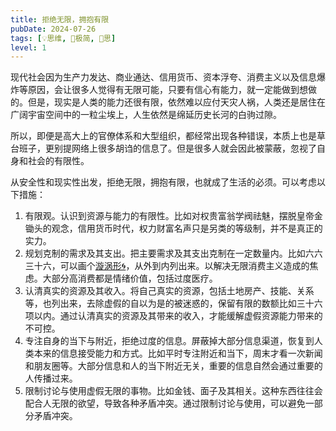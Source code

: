 ```yaml
---
title: 拒绝无限，拥抱有限
pubDate: 2024-07-26
tags: [💡思维, 🥚极简, 🤔思]
level: 1
---
```


现代社会因为生产力发达、商业通达、信用货币、资本浮夸、消费主义以及信息爆炸等原因，会让很多人觉得有无限可能，只要有信心有能力，就一定能做到想做的。但是，现实是人类的能力还很有限，依然难以应付天灾人祸，人类还是居住在广阔宇宙空间中的一粒尘埃上，人生依然是绵延历史长河的白驹过隙。

所以，即便是高大上的官僚体系和大型组织，都经常出现各种错误，本质上也是草台班子，更别提网络上很多胡诌的信息了。但是很多人就会因此被蒙蔽，忽视了自身和社会的有限性。

从安全性和现实性出发，拒绝无限，拥抱有限，也就成了生活的必须。可以考虑以下措施：

1. 有限观。认识到资源与能力的有限性。比如对权贵富翁学阀祛魅，摆脱皇帝金锄头的观念，信用货币时代，权力财富名声只是另类的等级制，并不是真正的实力。
2. 规划克制的需求及其支出。把主要需求及其支出克制在一定数量内。比如六六三十六，可以画个[漩涡形🌀](/xyy/20240726d)，从外到内列出来。以解决无限消费主义造成的焦虑。大部分高消费都是情绪价值，包括过度医疗。
3. 认清真实的资源及其收入。将自己真实的资源，包括土地房产、技能、关系等，也列出来，去除虚假的自以为是的被迷惑的，保留有限的数额比如三十六项以内。通过认清真实的资源及其带来的收入，才能缓解虚假资源能力带来的不可控。
4. 专注自身的当下与附近，拒绝过度的信息。屏蔽掉大部分信息渠道，恢复到人类本来的信息接受能力和方式。比如平时专注附近和当下，周末才看一次新闻和朋友圈等。大部分信息和人的当下附近无关，重要的信息自然会通过重要的人传播过来。
5. 限制讨论与使用虚假无限的事物。比如金钱、面子及其相关。这种东西往往会配合人无限的欲望，导致各种矛盾冲突。通过限制讨论与使用，可以避免一部分矛盾冲突。
